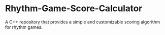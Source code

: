 # Rhythm-Game-Score-Calculator
A C++ repository that provides a simple and customizable scoring algorithm for rhythm games.
